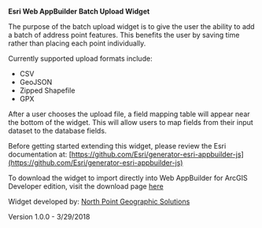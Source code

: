 **Esri Web AppBuilder Batch Upload Widget**

The purpose of the batch upload widget is to give the user the ability to add a batch of address point features. This benefits the user by saving time rather than placing each point individually.

Currently supported upload formats include:
* CSV
* GeoJSON
* Zipped Shapefile
* GPX

After a user chooses the upload file, a field mapping table will appear near the bottom of the widget.  This will allow users to map fields from their input dataset to the database fields.

Before getting started extending this widget, please review the Esri documentation at: [https://github.com/Esri/generator-esri-appbuilder-js](https://github.com/Esri/generator-esri-appbuilder-js)

To download the widget to import directly into Web AppBuilder for ArcGIS Developer edition, visit the download page [here](https://dakotacounty.maps.arcgis.com/home/item.html?id=c7baf9ffd6f8486f92191f64a3be723e)

Widget developed by: [North Point Geographic Solutions](http://www.northpointgis.com/)

Version 1.0.0 - 3/29/2018
